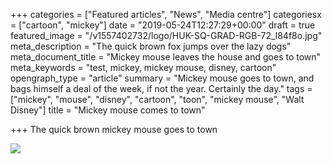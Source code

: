 +++
categories = ["Featured articles", "News", "Media centre"]
categoriesx = ["cartoon", "mickey"]
date = "2019-05-24T12:27:29+00:00"
draft = true
featured_image = "/v1557402732/logo/HUK-SQ-GRAD-RGB-72_l84f8o.jpg"
meta_description = "The quick brown fox jumps over the lazy dogs"
meta_document_title = "Mickey mouse leaves the house and goes to town"
meta_keywords = "test, mickey, mickey mouse, disney, cartoon"
opengraph_type = "article"
summary = "Mickey mouse goes to town, and bags himself a deal of the week, if not the year. Certainly the day."
tags = ["mickey", "mouse", "disney", "cartoon", "toon", "mickey mouse", "Walt Disney"]
title = "Mickey mouse comes to town"

+++
The quick brown mickey mouse goes to town

![](https://res.cloudinary.com/homeopathyuk/v1557403245/demonstration/liverpool-2538914-web_xsezdw.jpg)
